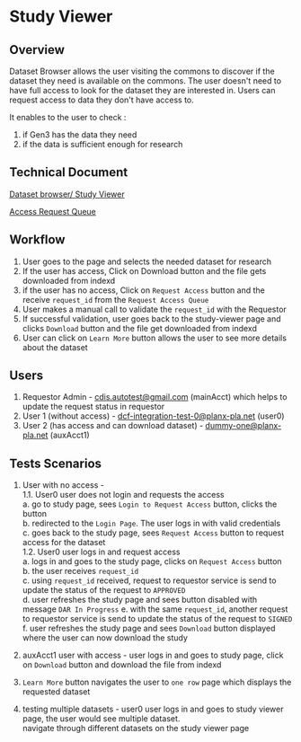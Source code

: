 # Study Viewer

## Overview
Dataset Browser allows the user visiting the commons to discover if the dataset they need is available on the commons. The user doesn't need to have full access to look for the dataset they are interested in. Users can request access to data they don't have access to.

It enables to the user to check :
1. if Gen3 has the data they need
2. if the data is sufficient enough for research 

## Technical Document
[Dataset browser/ Study Viewer](https://docs.google.com/document/d/1BLbLX4GEViJfcWFNDNN723KmC2XMHH-SWFMM_cPg6wk/)

[Access Request Queue](https://docs.google.com/document/d/1h5ZLYXb_wi2a2H3sfXrRcY41KQ0SjQF3DBtdpt2oLxE/)

## Workflow

1. User goes to the page and selects the needed dataset for research
2. If the user has access, Click on Download button and the file gets downloaded from indexd
3. if the user has no access, Click on `Request Access` button and the receive `request_id` from the `Request Access Queue`
4. User makes a manual call to validate the `request_id` with the Requestor
5. If successful validation, user goes back to the study-viewer page and clicks `Download` button and the file get downloaded from indexd
6. User can click on `Learn More` button allows the user to see more details about the dataset

## Users 

1. Requestor Admin - cdis.autotest@gmail.com (mainAcct) which helps to update the request status in requestor
2. User 1 (without access) - dcf-integration-test-0@planx-pla.net (user0)
3. User 2 (has access and can download dataset) - dummy-one@planx-pla.net (auxAcct1)

## Tests Scenarios

1. User with no access - <br>
1.1. User0 user does not login and requests the access <br>
  a. go to study page, sees `Login to Request Access` button, clicks the button <br>
  b. redirected to the `Login Page`. The user logs in with valid credentials  <br>
  c. goes back to the study page, sees `Request Access` button to request access for the dataset <br>
1.2. User0 user logs in and request access <br>
  a. logs in and goes to the study page, clicks on `Request Access` button <br>
  b. the user receives `request_id` <br>
  c. using `request_id` received, request to requestor service is send to update the status of the request to `APPROVED` <br>
  d. user refreshes the study page and sees button disabled with message `DAR In Progress`
  e. with the same `request_id`, another request to requestor service is send to update the status of the request to `SIGNED` <br>
  f. user refreshes the study page and sees `Download` button displayed where the user can now download the study

2. auxAcct1 user with access - user logs in and goes to study page, click on `Download` button and download the file from indexd
 
3. `Learn More` button navigates the user to `one row` page which displays the requested dataset

4. testing multiple datasets - user0 user logs in and goes to study viewer page, the user would see multiple dataset. <br>
   navigate through different datasets on the study viewer page

